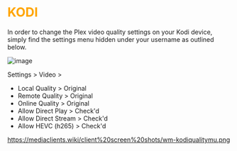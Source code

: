# <span style="color:orange">KODI
In order to change the Plex video quality settings on your Kodi device, simply find the settings menu hidden under your username as outlined below.

![image](https://mediaclients.wiki/client%20screen%20shots/android_mobile/android0.png)

Settings > Video >


  * Local Quality > Original
  * Remote Quality > Original
  * Online Quality > Original
  * Allow Direct Play > Check'd
  * Allow Direct Stream > Check'd
  * Allow HEVC (h265) > Check'd</span>

https://mediaclients.wiki/client%20screen%20shots/wm-kodiqualitymu.png
